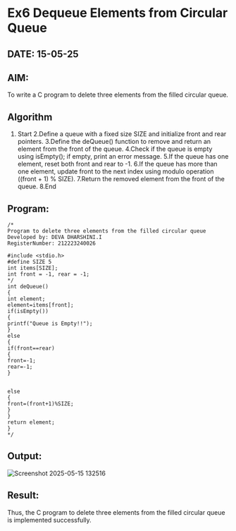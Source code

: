 # Ex6 Dequeue Elements from Circular Queue
## DATE: 15-05-25
## AIM:
To write a C program to delete three elements from the filled circular queue.

## Algorithm
1. Start
2.Define a queue with a fixed size SIZE and initialize front and rear pointers.
3.Define the deQueue() function to remove and return an element from the front of the queue.
4.Check if the queue is empty using isEmpty(); if empty, print an error message.
5.If the queue has one element, reset both front and rear to -1.
6.If the queue has more than one element, update front to the next index using modulo operation ((front + 1) % SIZE).
7.Return the removed element from the front of the queue.
8.End   

## Program:
```
/*
Program to delete three elements from the filled circular queue
Developed by: DEVA DHARSHINI.I
RegisterNumber: 212223240026

#include <stdio.h> 
#define SIZE 5 
int items[SIZE]; 
int front = -1, rear = -1; 
*/ 
int deQueue() 
{ 
int element; 
element=items[front]; 
if(isEmpty()) 
{ 
printf("Queue is Empty!!"); 
} 
else 
{ 
if(front==rear) 
{ 
front=-1; 
rear=-1; 
} 
  
  
else 
{ 
front=(front+1)%SIZE; 
} 
} 
return element; 
}  
*/
```

## Output:
![Screenshot 2025-05-15 132516](https://github.com/user-attachments/assets/ffc65e3f-b45e-4e6b-9b59-aa9be39ea77d)



## Result:
Thus, the C program to delete three elements from the filled circular queue is implemented successfully.
